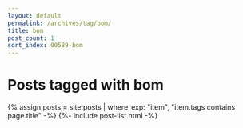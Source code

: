 ```yaml
---
layout: default
permalink: /archives/tag/bom/
title: bom
post_count: 1
sort_index: 00589-bom
---
```

<h1 class="page-heading">Posts tagged with bom</h1>
{% assign posts = site.posts | where_exp: "item", "item.tags contains page.title" -%}
{%- include post-list.html -%}
